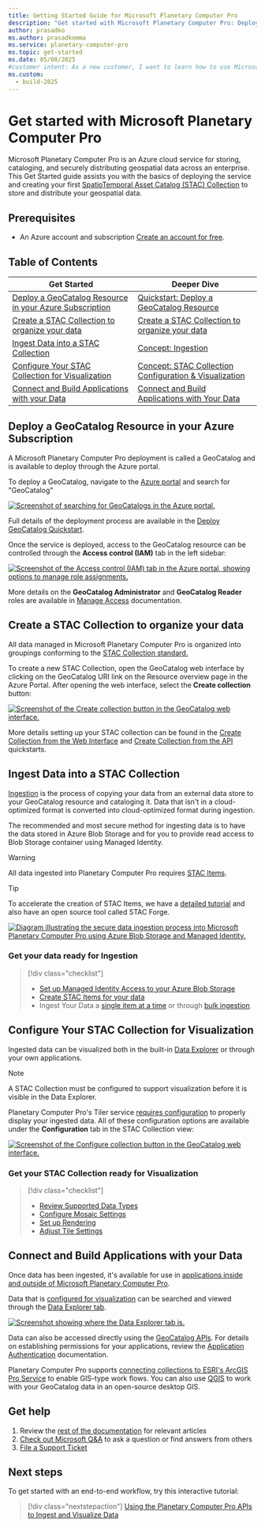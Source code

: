 ```yaml
---
title: Getting Started Guide for Microsoft Planetary Computer Pro
description: "Get started with Microsoft Planetary Computer Pro: Deploy GeoCatalog, manage geospatial data with STAC collections, ingest assets, and explore datasets via APIs."
author: prasadko
ms.author: prasadkomma
ms.service: planetary-computer-pro
ms.topic: get-started
ms.date: 05/08/2025
#customer intent: As a new customer, I want to learn how to use Microsoft Planetary Computer Pro to solve my geospatial data management challenges.
ms.custom:
  - build-2025
---
```


# Get started with Microsoft Planetary Computer Pro

Microsoft Planetary Computer Pro is an Azure cloud service for storing, cataloging, and securely distributing geospatial data across an enterprise. This Get Started guide assists you with the basics of deploying the service and creating your first [SpatioTemporal Asset Catalog (STAC) Collection](./stac-overview.md) to store and distribute your geospatial data. 

## Prerequisites

- An Azure account and subscription [Create an account for free](https://azure.microsoft.com/pricing/purchase-options/azure-account?cid=msft_learn).

## Table of Contents

| Get Started                     | Deeper Dive                                   |
|-------------------------------------|-----------------------------------------|
| [Deploy a GeoCatalog Resource in your Azure Subscription](#deploy-a-geocatalog-resource-in-your-azure-subscription) | [Quickstart: Deploy a GeoCatalog Resource](./deploy-geocatalog-resource.md)            |
| [Create a STAC Collection to organize your data](#create-a-stac-collection-to-organize-your-data) | [Create a STAC Collection to organize your data](./create-collection-web-interface.md)                |
| [Ingest Data into a STAC Collection](#ingest-data-into-a-stac-collection) | [Concept: Ingestion](./ingestion-overview.md)      |
| [Configure Your STAC Collection for Visualization](#configure-your-stac-collection-for-visualization) | [Concept: STAC Collection Configuration & Visualization](./configure-collection-web-interface.md)  |
| [Connect and Build Applications with your Data](#connect-and-build-applications-with-your-data) | [Connect and Build Applications with Your Data](./build-applications-with-planetary-computer-pro.md) |

## Deploy a GeoCatalog Resource in your Azure Subscription

A Microsoft Planetary Computer Pro deployment is called a GeoCatalog and is available to deploy through the Azure portal. 

To deploy a GeoCatalog, navigate to the [Azure portal](https://portal.azure.com/) and search for "GeoCatalog"

[ ![Screenshot of searching for GeoCatalogs in the Azure portal.](media/search-for-geocatalogs.png) ](media/search-for-geocatalogs.png#lightbox)

Full details of the deployment process are available in the [Deploy GeoCatalog Quickstart](./deploy-geocatalog-resource.md).

Once the service is deployed, access to the GeoCatalog resource can be controlled through the **Access control (IAM)** tab in the left sidebar:

[ ![Screenshot of the Access control (IAM) tab in the Azure portal, showing options to manage role assignments.](media/role-based-access-control-identity-access-management-blade.png) ](media/role-based-access-control-identity-access-management-blade.png#lightbox)

More details on the **GeoCatalog Administrator** and **GeoCatalog Reader** roles are available in [Manage Access](./manage-access.md) documentation.

## Create a STAC Collection to organize your data

All data managed in Microsoft Planetary Computer Pro is organized into groupings conforming to the [STAC Collection standard.](./stac-overview.md#stac-collections) 

To create a new STAC Collection, open the GeoCatalog web interface by clicking on the GeoCatalog URI link on the Resource overview page in the Azure Portal. After opening the web interface, select the **Create collection** button:

[ ![Screenshot of the Create collection button in the GeoCatalog web interface.](media/create-collection-button.png) ](media/create-collection-button.png#lightbox)

More details setting up your STAC collection can be found in the [Create Collection from the Web Interface](./create-collection-web-interface.md) and [Create Collection from the API](./create-stac-collection.md) quickstarts. 

## Ingest Data into a STAC Collection

[Ingestion](./ingestion-overview.md) is the process of copying your data from an external data store to your GeoCatalog resource and cataloging it. Data that isn't in a cloud-optimized format is converted into cloud-optimized format during ingestion. 

The recommended and most secure method for ingesting data is to have the data stored in Azure Blob Storage and for you to provide read access to Blob Storage container using Managed Identity. 

>[!WARNING]
>All data ingested into Planetary Computer Pro requires [STAC Items](./stac-overview.md#introduction-to-stac-items). 

>[!TIP]
> To accelerate the creation of STAC Items, we have a [detailed tutorial](./create-stac-item.md) and also have an open source tool called STAC Forge.

[ ![Diagram illustrating the secure data ingestion process into Microsoft Planetary Computer Pro using Azure Blob Storage and Managed Identity.](media/ingestion-secure.png) ](media/ingestion-secure.png#lightbox)

### Get your data ready for Ingestion
> [!div class="checklist"]
> * [Set up Managed Identity Access to your Azure Blob Storage](./set-up-ingestion-credentials-managed-identity.md)
> * [Create STAC Items for your data](./create-stac-item.md)
> * Ingest Your Data a [single item at a time](./add-stac-item-to-collection.md) or through [bulk ingestion](./bulk-ingestion-api.md)


## Configure Your STAC Collection for Visualization

Ingested data can be visualized both in the built-in [Data Explorer](./use-explorer.md) or through your own applications. 

>[!NOTE]
> A STAC Collection must be configured to support visualization before it is visible in the Data Explorer. 

Planetary Computer Pro's Tiler service [requires configuration](./collection-configuration-concept.md) to properly display your ingested data. All of these configuration options are available under the **Configuration** tab in the STAC Collection view:

[ ![Screenshot of the Configure collection button in the GeoCatalog web interface.](media/configure-collection-button.png) ](media/configure-collection-button.png#lightbox)

### Get your STAC Collection ready for Visualization
> [!div class="checklist"]
> * [Review Supported Data Types](./supported-data-types.md)
> * [Configure Mosaic Settings](./mosaic-configurations-for-collections.md)
> * [Set up Rendering](./render-configuration.md)
> * [Adjust Tile Settings](./tile-settings.md)


## Connect and Build Applications with your Data

Once data has been ingested, it's available for use in [applications inside and outside of Microsoft Planetary Computer Pro](./build-applications-with-planetary-computer-pro.md). 

Data that is [configured for visualization](./configure-collection-web-interface.md) can be searched and viewed through the [Data Explorer tab](./use-explorer.md).  

[ ![Screenshot showing where the Data Explorer tab is.](media/explorer-link.png) ](media/explorer-link.png#lightbox)

Data can also be accessed directly using the [GeoCatalog APIs](/rest/api/planetarycomputer). For details on establishing permissions for your applications, review the [Application Authentication](./application-authentication.md) documentation. 

Planetary Computer Pro supports [connecting collections to ESRI's ArcGIS Pro Service](./create-connection-arc-gis-pro.md) to enable GIS-type work flows. 
You can also use [QGIS](./configure-qgis.md) to work with your GeoCatalog data in an open-source desktop GIS.

## Get help

1. Review the [rest of the documentation](/azure/planetary-computer) for relevant articles
2. [Check out Microsoft Q&A](/answers/tags/775/planetary-computer-pro) to ask a question or find answers from others
3. [File a Support Ticket](https://azure.microsoft.com/support/create-ticket)


## Next steps

To get started with an end-to-end workflow, try this interactive tutorial:

> [!div class="nextstepaction"]
> [Using the Planetary Computer Pro APIs to Ingest and Visualize Data](./api-tutorial.md)
